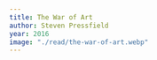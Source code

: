 ```yaml
---
title: The War of Art
author: Steven Pressfield
year: 2016
image: "./read/the-war-of-art.webp"
---
```

